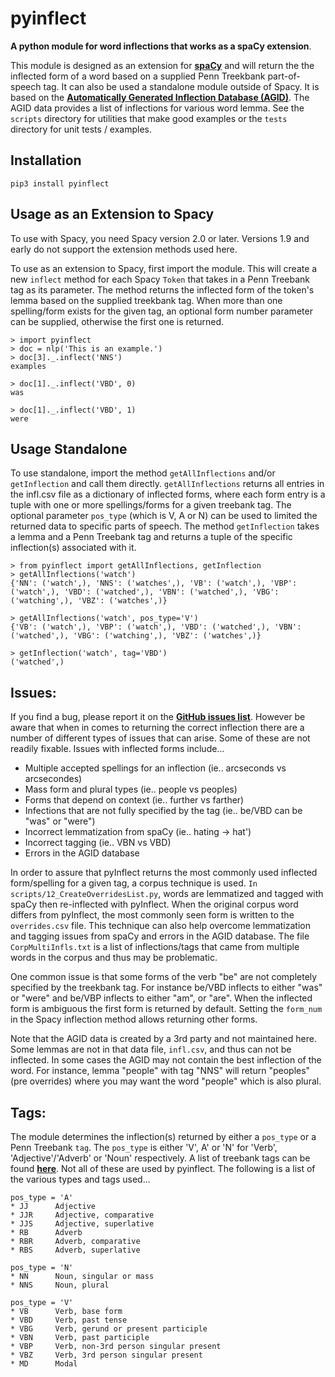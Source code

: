 # pyinflect<br/>
**A python module for word inflections that works as a spaCy extension**.

This module is designed as an extension for **[spaCy](https://github.com/explosion/spaCy)** and will return the the inflected form of a word based on a supplied Penn Treekbank part-of-speech tag.  It can also be used a standalone module outside of Spacy. It is based on the **[Automatically Generated Inflection Database (AGID)](http://wordlist.aspell.net/other)**.  The AGID data provides a list of inflections for various word lemma. See the `scripts` directory for utilities that make good examples or the `tests` directory for unit tests / examples.

## Installation
```
pip3 install pyinflect
```

## Usage as an Extension to Spacy
To use with Spacy, you need Spacy version 2.0 or later.  Versions 1.9 and early do not support the extension methods used here.<br/>

To use as an extension to Spacy, first import the module.  This will create a new `inflect` method for each Spacy `Token` that takes in a Penn Treebank tag as its parameter.  The method returns the inflected form of the token's lemma based on the supplied treekbank tag.  When more than one spelling/form exists for the given tag, an optional form number parameter can be supplied, otherwise the first one is returned.

```
> import pyinflect
> doc = nlp('This is an example.')
> doc[3]._.inflect('NNS')
examples

> doc[1]._.inflect('VBD', 0)
was

> doc[1]._.inflect('VBD', 1)
were
```

## Usage Standalone
To use standalone, import the method `getAllInflections` and/or `getInflection` and call them directly.  `getAllInflections` returns all entries in the infl.csv file as a dictionary of inflected forms, where each form entry is a tuple with one or more spellings/forms for a given treebank tag.  The optional parameter `pos_type` (which is V, A or N) can be used to limited the returned data to specific parts of speech.  The method `getInflection` takes a lemma and a Penn Treebank tag and returns a tuple of the specific inflection(s) associated with it.
```
> from pyinflect import getAllInflections, getInflection
> getAllInflections('watch')
{'NN': ('watch',), 'NNS': ('watches',), 'VB': ('watch',), 'VBP': ('watch',), 'VBD': ('watched',), 'VBN': ('watched',), 'VBG': ('watching',), 'VBZ': ('watches',)}

> getAllInflections('watch', pos_type='V')
{'VB': ('watch',), 'VBP': ('watch',), 'VBD': ('watched',), 'VBN': ('watched',), 'VBG': ('watching',), 'VBZ': ('watches',)}

> getInflection('watch', tag='VBD')
('watched',)
```

## Issues:
If you find a bug, please report it on the **[GitHub issues list](https://github.com/bjascob/pyInflect/issues)**.  However be aware that when in comes to returning the correct inflection there are a number of different types of issues that can arise.  Some of these are not  readily fixable.  Issues with inflected forms include...
* Multiple accepted spellings for an inflection (ie.. arcseconds vs arcsecondes)
* Mass form and plural types (ie.. people vs peoples)
* Forms that depend on context (ie.. further vs farther)
* Infections that are not fully specified by the tag (ie.. be/VBD can be "was" or "were")
* Incorrect lemmatization from spaCy (ie.. hating -> hat')
* Incorrect tagging (ie.. VBN vs VBD)
* Errors in the AGID database

In order to assure that pyInflect returns the most commonly used inflected form/spelling for a given tag, a corpus technique is used.  `In scripts/12_CreateOverridesList.py`, words are lemmatized and tagged with spaCy then re-inflected with pyInflect.  When the original corpus word differs from pyInflect, the most commonly seen form is written to the `overrides.csv` file.  This technique can also help overcome lemmatization and tagging issues from spaCy and errors in the AGID database.  The file `CorpMultiInfls.txt` is a list of inflections/tags that came from multiple words in the corpus and thus may be problematic.

One common issue is that some forms of the verb "be" are not completely specified by the treekbank tag.  For instance be/VBD inflects to either "was" or "were" and be/VBP inflects to either "am", or "are". When the inflected form is ambiguous the first form is returned by default.  Setting the `form_num` in the Spacy inflection method allows returning other forms.

Note that the AGID data is created by a 3rd party and not maintained here.  Some lemmas are not in that data file, `infl.csv`, and thus can not be inflected.  In some cases the AGID may not contain the best inflection of the word.  For instance, lemma "people" with tag "NNS" will return "peoples" (pre overrides) where you may want the word "people" which is also plural.


## Tags:
The module determines the inflection(s) returned by either a `pos_type` or a Penn Treebank `tag`.  The `pos_type` is either 'V', A' or 'N' for 'Verb', 'Adjective'/'Adverb' or 'Noun' respectively.  A list of treebank tags can be found **[here](https://www.ling.upenn.edu/courses/Fall_2003/ling001/penn_treebank_pos.html)**.  Not all of these are used by pyinflect.  The following is a list of the various types and tags used...

    pos_type = 'A'
    * JJ      Adjective
    * JJR     Adjective, comparative
    * JJS     Adjective, superlative
    * RB      Adverb
    * RBR     Adverb, comparative
    * RBS     Adverb, superlative

    pos_type = 'N'
    * NN      Noun, singular or mass
    * NNS     Noun, plural

    pos_type = 'V'
    * VB      Verb, base form
    * VBD     Verb, past tense
    * VBG     Verb, gerund or present participle
    * VBN     Verb, past participle
    * VBP     Verb, non-3rd person singular present
    * VBZ     Verb, 3rd person singular present
    * MD      Modal
